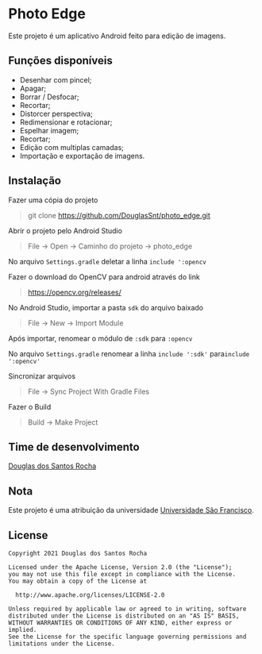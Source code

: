 # Photo Edge

Este projeto é um aplicativo Android feito para edição de imagens.

## Funções disponíveis

- Desenhar com pincel;
- Apagar;
- Borrar / Desfocar;
- Recortar;
- Distorcer perspectiva;
- Redimensionar e rotacionar;
- Espelhar imagem;
- Recortar;
- Edição com multiplas camadas;
- Importação e exportação de imagens.

## Instalação

Fazer uma cópia do projeto

 > git clone https://github.com/DouglasSnt/photo_edge.git

Abrir o projeto pelo Android Studio

> File -> Open -> Caminho do projeto -> photo_edge

No arquivo `Settings.gradle` deletar a linha `include ':opencv`

Fazer o download do OpenCV para android através do link

> https://opencv.org/releases/

No Android Studio, importar a pasta `sdk` do arquivo baixado

> File -> New -> Import Module

Após importar, renomear o módulo de `:sdk` para `:opencv`

No arquivo `Settings.gradle` renomear a linha `include ':sdk'` para`include ':opencv'`

Sincronizar arquivos

> File -> Sync Project With Gradle Files

Fazer o Build

> Build -> Make Project

## Time de desenvolvimento
[Douglas dos Santos Rocha](https://github.com/DouglasSnt)

## Nota
Este projeto é uma atribuição da universidade [Universidade São Francisco](https://www.usf.edu.br/).

## License
```
Copyright 2021 Douglas dos Santos Rocha

Licensed under the Apache License, Version 2.0 (the "License");
you may not use this file except in compliance with the License.
You may obtain a copy of the License at

  http://www.apache.org/licenses/LICENSE-2.0

Unless required by applicable law or agreed to in writing, software
distributed under the License is distributed on an "AS IS" BASIS,
WITHOUT WARRANTIES OR CONDITIONS OF ANY KIND, either express or implied.
See the License for the specific language governing permissions and
limitations under the License.
```
